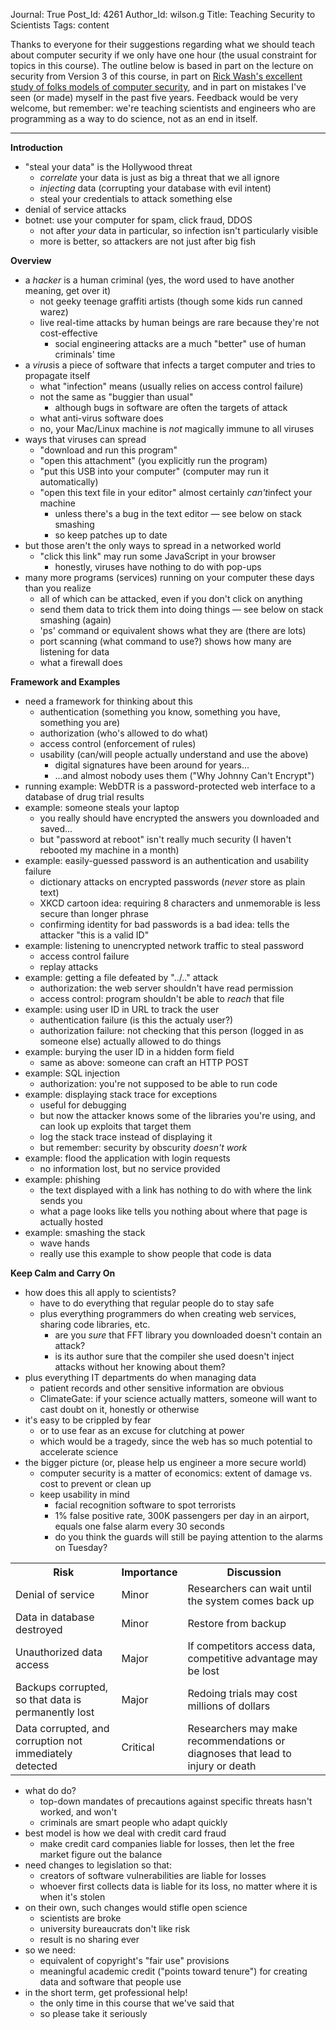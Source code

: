 Journal: True
Post_Id: 4261
Author_Id: wilson.g
Title: Teaching Security to Scientists
Tags: content

<p>Thanks to everyone for their suggestions regarding what we should teach about computer security if we only have one hour (the usual constraint for topics in this course). The outline below is based in part on the lecture on security from Version 3 of this course, in part on <a href="http://www.rickwash.com/papers/rwash-homesec-soups10-final.pdf">Rick Wash's excellent study of folks models of computer security</a>, and in part on mistakes I've seen (or made) myself in the past five years. Feedback would be very welcome, but remember: we're teaching scientists and engineers who are programming as a way to do science, not as an end in itself.</p>
<hr />
<p><strong>Introduction</strong></p>
<ul>
<li>"steal your data" is the Hollywood threat
<ul>
<li><em>correlate</em> your data is just as big a threat that we all ignore</li>
<li><em>injecting</em> data (corrupting your database with evil intent)</li>
<li>steal your credentials to attack something else</li>
</ul>
</li>
<li>denial of service attacks</li>
<li>botnet: use your computer for spam, click fraud, DDOS
<ul>
<li>not after <em>your</em> data in particular, so infection isn't particularly visible</li>
<li>more is better, so attackers are not just after big fish</li>
</ul>
</li>
</ul>
<p><strong>Overview</strong></p>
<ul>
<li>a <em>hacker </em>is a human criminal (yes, the word used to have another meaning, get over it)
<ul>
<li>not geeky teenage graffiti artists (though some kids run canned warez)</li>
<li>live real-time attacks by human beings are rare because they're not cost-effective
<ul>
<li>social engineering attacks are a much "better" use of human criminals' time</li>
</ul>
</li>
</ul>
</li>
<li>a <em>virus</em>is a piece of software that infects a target computer and tries to propagate itself
<ul>
<li>what "infection" means (usually relies on access control failure)</li>
<li>not the same as "buggier than usual"
<ul>
<li>although bugs in software are often the targets of attack</li>
</ul>
</li>
<li>what anti-virus software does</li>
<li>no, your Mac/Linux machine is <em>not</em> magically immune to all viruses</li>
</ul>
</li>
<li>ways that viruses can spread
<ul>
<li>"download and run this program"</li>
<li>"open this attachment" (you explicitly run the program)</li>
<li>"put this USB into your computer" (computer may run it automatically)</li>
<li>"open this text file in your editor" almost certainly <em>can't</em>infect your machine
<ul>
<li>unless there's a bug in the text editor &mdash; see below on stack smashing</li>
<li>so keep patches up to date</li>
</ul>
</li>
</ul>
</li>
<li>but those aren't the only ways to spread in a networked world
<ul>
<li>"click this link" may run some JavaScript in your browser
<ul>
<li>honestly, viruses have nothing to do with pop-ups</li>
</ul>
</li>
</ul>
</li>
<li>many more programs (services) running on your computer these days than you realize
<ul>
<li>all of which can be attacked, even if you don't click on anything</li>
<li>send them data to trick them into doing things &mdash; see below on stack smashing (again)</li>
<li>'ps' command or equivalent shows what they are (there are lots)</li>
<li>port scanning (what command to use?) shows how many are listening for data</li>
<li>what a firewall does</li>
</ul>
</li>
</ul>
<p><strong>Framework and Examples</strong></p>
<ul>
<li>need a framework for thinking about this
<ul>
<li>authentication (something you know, something you have, something you are)</li>
<li>authorization (who's allowed to do what)</li>
<li>access control (enforcement of rules)</li>
<li>usability (can/will people actually understand and use the above)
<ul>
<li>digital signatures have been around for years...</li>
<li>...and almost nobody uses them ("Why Johnny Can't Encrypt")</li>
</ul>
</li>
</ul>
</li>
<li>running example: WebDTR is a password-protected web interface to a database of drug trial results</li>
<li>example: someone steals your laptop
<ul>
<li>you really should have encrypted the answers you downloaded and saved...</li>
<li>but "password at reboot" isn't really much security (I haven't rebooted my machine in a month)</li>
</ul>
</li>
<li>example: easily-guessed password is an authentication and usability failure
<ul>
<li>dictionary attacks on encrypted passwords (<em>never</em> store as plain text)</li>
<li>XKCD cartoon idea: requiring 8 characters and unmemorable is less secure than longer phrase</li>
<li>confirming identity for bad passwords is a bad idea: tells the attacker "this is a valid ID"</li>
</ul>
</li>
<li>example: listening to unencrypted network traffic to steal password
<ul>
<li>access control failure</li>
<li>replay attacks</li>
</ul>
</li>
<li>example: getting a file defeated by "../.." attack
<ul>
<li>authorization: the web server shouldn't have read permission</li>
<li>access control: program shouldn't be able to <em>reach</em> that file</li>
</ul>
</li>
<li>example: using user ID in URL to track the user
<ul>
<li>authentication failure (is this the actualy user?)</li>
<li>authorization failure: not checking that this person (logged in as someone else) actually allowed to do things</li>
</ul>
</li>
<li>example: burying the user ID in a hidden form field
<ul>
<li>same as above: someone can craft an HTTP POST</li>
</ul>
</li>
<li>example: SQL injection
<ul>
<li>authorization: you're not supposed to be able to run code</li>
</ul>
</li>
<li>example: displaying stack trace for exceptions
<ul>
<li>useful for debugging</li>
<li>but now the attacker knows some of the libraries you're using, and can look up exploits that target them</li>
<li>log the stack trace instead of displaying it</li>
<li>but remember: security by obscurity <em>doesn't work</em></li>
</ul>
</li>
<li>example: flood the application with login requests
<ul>
<li>no information lost, but no service provided</li>
</ul>
</li>
<li>example: phishing
<ul>
<li>the text displayed with a link has nothing to do with where the link sends you</li>
<li>what a page looks like tells you nothing about where that page is actually hosted</li>
</ul>
</li>
<li>example: smashing the stack
<ul>
<li>wave hands</li>
<li>really use this example to show people that code is data</li>
</ul>
</li>
</ul>
<p><strong>Keep Calm and Carry On</strong></p>
<ul>
<li>how does this all apply to scientists?
<ul>
<li>have to do everything that regular people do to stay safe</li>
<li>plus everything programmers do when creating web services, sharing code libraries, etc.
<ul>
<li>are you <em>sure</em> that FFT library you downloaded doesn't contain an attack?</li>
<li>is its author sure that the compiler she used doesn't inject attacks without her knowing about them?</li>
</ul>
</li>
</ul>
</li>
<li>plus everything IT departments do when managing data
<ul>
<li>patient records and other sensitive information are obvious</li>
<li>ClimateGate: if your science actually matters, someone will want to cast doubt on it, honestly or otherwise</li>
</ul>
</li>
<li>it's easy to be crippled by fear
<ul>
<li>or to use fear as an excuse for clutching at power</li>
<li>which would be a tragedy, since the web has so much potential to accelerate science</li>
</ul>
</li>
<li>the bigger picture (or, please help us engineer a more secure world)
<ul>
<li>computer security is a matter of economics: extent of damage vs. cost to prevent or clean up</li>
<li>keep usability in mind
<ul>
<li>facial recognition software to spot terrorists</li>
<li>1% false positive rate, 300K passengers per day in an airport, equals one false alarm every 30 seconds</li>
<li>do you think the guards will still be paying attention to the alarms on Tuesday?</li>
</ul>
</li>
</ul>
</li>
</ul>
<table>
<tbody>
<tr>
<th>Risk</th>
<th>Importance</th>
<th>Discussion</th>
</tr>
<tr>
<td>Denial of service</td>
<td>Minor</td>
<td>Researchers can wait until the system comes back up</td>
</tr>
<tr>
<td>Data in database destroyed</td>
<td>Minor</td>
<td>Restore from backup</td>
</tr>
<tr>
<td>Unauthorized data access</td>
<td>Major</td>
<td>If competitors access data, competitive advantage may be lost</td>
</tr>
<tr>
<td>Backups corrupted, so that data is permanently lost</td>
<td>Major</td>
<td>Redoing trials may cost millions of dollars</td>
</tr>
<tr>
<td>Data corrupted, and corruption not immediately detected</td>
<td>Critical</td>
<td>Researchers may make recommendations or diagnoses that lead to injury or death</td>
</tr>
</tbody>
</table>
<ul>
<li>what do do?
<ul>
<li>top-down mandates of precautions against specific threats hasn't worked, and won't</li>
<li>criminals are smart people who adapt quickly</li>
</ul>
</li>
<li>best model is how we deal with credit card fraud
<ul>
<li>make credit card companies liable for losses, then let the free market figure out the balance</li>
</ul>
</li>
<li>need changes to legislation so that:
<ul>
<li>creators of software vulnerabilities are liable for losses</li>
<li>whoever first collects data is liable for its loss, no matter where it is when it's stolen</li>
</ul>
</li>
<li>on their own, such changes would stifle open science
<ul>
<li>scientists are broke</li>
<li>university bureaucrats don't like risk</li>
<li>result is no sharing ever</li>
</ul>
</li>
<li>so we need:
<ul>
<li>equivalent of copyright's "fair use" provisions</li>
<li>meaningful academic credit ("points toward tenure") for creating data and software that people use</li>
</ul>
</li>
<li>in the short term, get professional help!
<ul>
<li>the only time in this course that we've said that</li>
<li>so please take it seriously</li>
</ul>
</li>
</ul>
